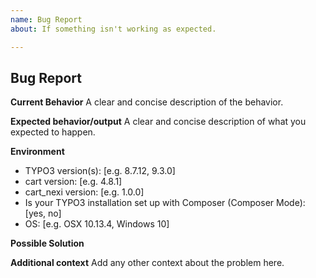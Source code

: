 ```yaml
---
name: Bug Report
about: If something isn't working as expected.

---
```


## Bug Report

**Current Behavior**
A clear and concise description of the behavior.

**Expected behavior/output**
A clear and concise description of what you expected to happen.

**Environment**
- TYPO3 version(s): [e.g. 8.7.12, 9.3.0]
- cart version: [e.g. 4.8.1]
- cart_nexi version: [e.g. 1.0.0]
- Is your TYPO3 installation set up with Composer (Composer Mode): [yes, no]
- OS: [e.g. OSX 10.13.4, Windows 10]

**Possible Solution**
<!--- Only if you have suggestions on a fix for the bug. -->

**Additional context**
Add any other context about the problem here.